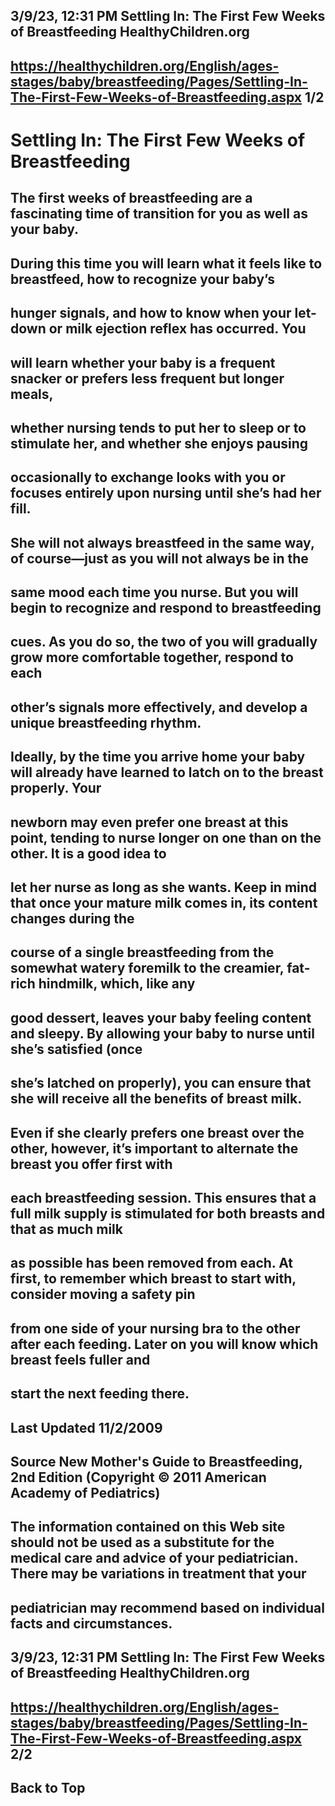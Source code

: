 ## 3/9/23, 12:31 PM Settling In: The First Few Weeks of Breastfeeding HealthyChildren.org 

## https://healthychildren.org/English/ages-stages/baby/breastfeeding/Pages/Settling-In-The-First-Few-Weeks-of-Breastfeeding.aspx 1/2 

# Settling In: The First Few Weeks of Breastfeeding 

## The first weeks of breastfeeding are a fascinating time of transition for you as well as your baby. 

## During this time you will learn what it feels like to breastfeed, how to recognize your baby’s 

## hunger signals, and how to know when your let-down or milk ejection reflex has occurred. You 

## will learn whether your baby is a frequent snacker or prefers less frequent but longer meals, 

## whether nursing tends to put her to sleep or to stimulate her, and whether she enjoys pausing 

## occasionally to exchange looks with you or focuses entirely upon nursing until she’s had her fill. 

## She will not always breastfeed in the same way, of course—just as you will not always be in the 

## same mood each time you nurse. But you will begin to recognize and respond to breastfeeding 

## cues. As you do so, the two of you will gradually grow more comfortable together, respond to each 

## other’s signals more effectively, and develop a unique breastfeeding rhythm. 

## Ideally, by the time you arrive home your baby will already have learned to latch on to the breast properly. Your 

## newborn may even prefer one breast at this point, tending to nurse longer on one than on the other. It is a good idea to 

## let her nurse as long as she wants. Keep in mind that once your mature milk comes in, its content changes during the 

## course of a single breastfeeding from the somewhat watery foremilk to the creamier, fat-rich hindmilk, which, like any 

## good dessert, leaves your baby feeling content and sleepy. By allowing your baby to nurse until she’s satisfied (once 

## she’s latched on properly), you can ensure that she will receive all the benefits of breast milk. 

## Even if she clearly prefers one breast over the other, however, it’s important to alternate the breast you offer first with 

## each breastfeeding session. This ensures that a full milk supply is stimulated for both breasts and that as much milk 

## as possible has been removed from each. At first, to remember which breast to start with, consider moving a safety pin 

## from one side of your nursing bra to the other after each feeding. Later on you will know which breast feels fuller and 

## start the next feeding there. 

## Last Updated 11/2/2009 

## Source New Mother's Guide to Breastfeeding, 2nd Edition (Copyright © 2011 American Academy of Pediatrics) 

## The information contained on this Web site should not be used as a substitute for the medical care and advice of your pediatrician. There may be variations in treatment that your 

## pediatrician may recommend based on individual facts and circumstances. 


## 3/9/23, 12:31 PM Settling In: The First Few Weeks of Breastfeeding HealthyChildren.org 

## https://healthychildren.org/English/ages-stages/baby/breastfeeding/Pages/Settling-In-The-First-Few-Weeks-of-Breastfeeding.aspx 2/2 

## Back to Top 


